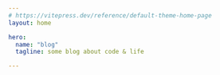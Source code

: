 ```yaml
---
# https://vitepress.dev/reference/default-theme-home-page
layout: home

hero:
  name: "blog"
  tagline: some blog about code & life

---
```



